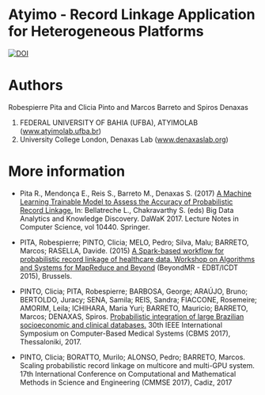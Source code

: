 # Atyimo - Record Linkage Application for Heterogeneous Platforms

[![DOI](https://zenodo.org/badge/113854567.svg)](https://zenodo.org/badge/latestdoi/113854567)


Authors
==============
Robespierre Pita and Clicia Pinto and Marcos Barreto and Spiros Denaxas
1. FEDERAL UNIVERSITY OF BAHIA (UFBA), ATYIMOLAB (www.atyimolab.ufba.br)
2. University College London, Denaxas Lab (www.denaxaslab.org)

More information
=================
* Pita R., Mendonça E., Reis S., Barreto M., Denaxas S. (2017) [A Machine Learning Trainable Model to Assess the Accuracy of Probabilistic Record Linkage.](https://link.springer.com/chapter/10.1007/978-3-319-64283-3_16) In: Bellatreche L., Chakravarthy S. (eds) Big Data Analytics and Knowledge Discovery. DaWaK 2017. Lecture Notes in Computer Science, vol 10440. Springer.

* PITA, Robespierre; PINTO, Clicia; MELO, Pedro; Silva, Malu; BARRETO, Marcos; RASELLA, Davide. (2015) [A Spark-based workflow for probabilistic record linkage of healthcare data. Workshop on Algorithms and Systems for MapReduce and Beyond](http://ceur-ws.org/Vol-1330/EDBTICDT-WS2015-complete.pdf) (BeyondMR - EDBT/ICDT 2015), Brussels.


* PINTO, Clicia; PITA, Robespierre; BARBOSA, George; ARAÚJO, Bruno; BERTOLDO, Juracy; SENA, Samila; REIS, Sandra; FIACCONE, Rosemeire; AMORIM, Leila; ICHIHARA, Maria Yuri; BARRETO, Mauricio; BARRETO, Marcos; DENAXAS, Spiros. [Probabilistic integration of large Brazilian socioeconomic and clinical databases.](http://dx.doi.org/10.1109/CBMS.2017.64) 30th IEEE International Symposium on Computer-Based Medical Systems (CBMS 2017), Thessaloniki, 2017. 

* PINTO, Clicia; BORATTO, Murilo; ALONSO, Pedro; BARRETO, Marcos. Scaling probabilistic record linkage on multicore and multi-GPU system. 17th International Conference on Computational and Mathematical Methods in Science and Engineering (CMMSE 2017), Cadiz, 2017